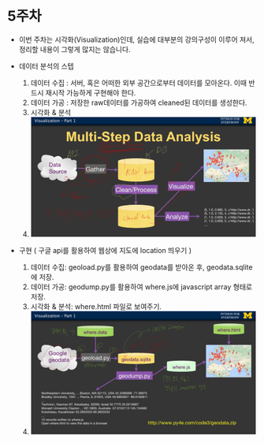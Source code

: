 # 5주차
* 이번 주차는 시각화(Visualization)인데, 실습에 대부분의 강의구성이 이루어 져서, 정리할 내용이 그렇게 많지는 않습니다.

* 데이터 분석의 스텝
	1. 데이터 수집 : 서버, 혹은 어떠한 외부 공간으로부터 데이터를 모아온다. 이때 반드시 재시작 가능하게 구현해야 한다.
	2. 데이터 가공 : 저장한 raw데이터를 가공하여 cleaned된 데이터를 생성한다.
	3. 시각화 & 분석
	4. ![](week5/IMG_4B930AB2FC57-1.jpeg)

* 구현 ( 구글 api를 활용하여 웹상에 지도에 location 띄우기 )
	1. 데이터 수집: geoload.py를 활용하여 geodata를 받아온 후, geodata.sqlite에 저장.
	2. 데이터 가공: geodump.py를 활용하여 where.js에 javascript array 형태로 저장.
	3. 시각화 & 분석: where.html 파일로 보여주기.
	4. ![](week5/IMG_50BBC925CACD-1.jpeg)
	